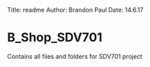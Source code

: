 Title:  readme
Author: Brandon Paul
Date:   14.6.17

# B_Shop_SDV701

Contains all files and folders for SDV701 project
